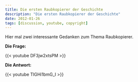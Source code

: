 ```yaml
---
title: Die ersten Raubkopierer der Geschichte
description: "Die ersten Raubkopierer der Geschichte"
date: 2012-01-26
tags: [discussion, youtube, copyright]
---
```



Hier mal zwei interessante Gedanken zum Thema Raubkopierer.

**Die Frage:**

{{< youtube DF3jw2xtsPM >}}

**Die Antwort:**

{{< youtube TIGHi1bmG_I >}}